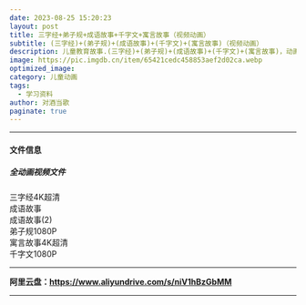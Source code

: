 ```yaml
---
date: 2023-08-25 15:20:23
layout: post
title: 三字经+弟子规+成语故事+千字文+寓言故事（视频动画）
subtitle: (三字经)+(弟子规)+(成语故事)+(千字文)+(寓言故事)（视频动画）
description: 儿童教育故事.(三字经)+(弟子规)+(成语故事)+(千字文)+(寓言故事)，动画版合集...
image: https://pic.imgdb.cn/item/65421cedc458853aef2d02ca.webp
optimized_image: 
category: 儿童动画
tags:
  - 学习资料
author: 对酒当歌
paginate: true
---
```


---

#### 文件信息
##### 全动画视频文件

三字经4K超清  
成语故事  
成语故事(2)  
弟子规1080P  
寓言故事4K超清  
千字文1080P  

---

**阿里云盘：<https://www.aliyundrive.com/s/niV1hBzGbMM>**

---
